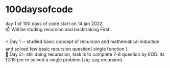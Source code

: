 # 100daysofcode
day 1 of 100 days of code start on 14 jan 2022.                                                                                                           
📫 Will be studing recursion and backtraking First .  


⚡ Day 1 :- studied basic concept of recursion and mathematical induction and solved few basic recursion question( single function ).       
💬 Day 2:- still doing recurssion, task is to complete 7-8 question by EOD. Its 12:15 pm rn solved a single problem (zig-zag recursion). 
